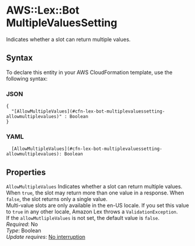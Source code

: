 # AWS::Lex::Bot MultipleValuesSetting<a name="aws-properties-lex-bot-multiplevaluessetting"></a>

Indicates whether a slot can return multiple values\.

## Syntax<a name="aws-properties-lex-bot-multiplevaluessetting-syntax"></a>

To declare this entity in your AWS CloudFormation template, use the following syntax:

### JSON<a name="aws-properties-lex-bot-multiplevaluessetting-syntax.json"></a>

```
{
  "[AllowMultipleValues](#cfn-lex-bot-multiplevaluessetting-allowmultiplevalues)" : Boolean
}
```

### YAML<a name="aws-properties-lex-bot-multiplevaluessetting-syntax.yaml"></a>

```
  [AllowMultipleValues](#cfn-lex-bot-multiplevaluessetting-allowmultiplevalues): Boolean
```

## Properties<a name="aws-properties-lex-bot-multiplevaluessetting-properties"></a>

`AllowMultipleValues`  <a name="cfn-lex-bot-multiplevaluessetting-allowmultiplevalues"></a>
Indicates whether a slot can return multiple values\. When `true`, the slot may return more than one value in a response\. When `false`, the slot returns only a single value\.  
Multi\-value slots are only available in the en\-US locale\. If you set this value to `true` in any other locale, Amazon Lex throws a `ValidationException`\.  
If the `allowMutlipleValues` is not set, the default value is `false`\.  
*Required*: No  
*Type*: Boolean  
*Update requires*: [No interruption](https://docs.aws.amazon.com/AWSCloudFormation/latest/UserGuide/using-cfn-updating-stacks-update-behaviors.html#update-no-interrupt)
